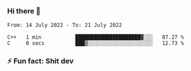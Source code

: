 ### Hi there 👋
<!--START_SECTION:waka-->

```text
From: 14 July 2022 - To: 21 July 2022

C++   1 min           █████████████████████▓░░░   87.27 %
C     0 secs          ███▒░░░░░░░░░░░░░░░░░░░░░   12.73 %
```

<!--END_SECTION:waka-->
<!--
**TG4LAaron/TG4LAaron** is a ✨ _special_ ✨ repository because its `README.md` (this file) appears on your GitHub profile.

Here are some ideas to get you started:

- 🔭 I’m currently working on ...
- 🌱 I’m currently learning ...
- 👯 I’m looking to collaborate on ...
- 🤔 I’m looking for help with ...
- 💬 Ask me about ...
- 📫 How to reach me: ...
- 😄 Pronouns: ...
- ⚡ Fun fact: ...
-->
### ⚡ Fun fact: Shit dev
